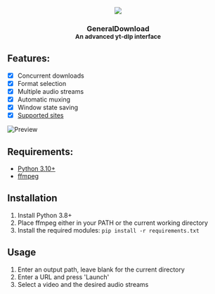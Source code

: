 <p align="center"><img src="https://github.com/DevLARLEY/GeneralDownload/assets/121249322/099197d4-3477-4a81-954e-1f35166d7ac8"></p>
<h3 align="center">GeneralDownload<br/>
<sup>An advanced yt-dlp interface</sup></h3>

## Features:

- [x] Concurrent downloads
- [x] Format selection
- [x] Multiple audio streams
- [x] Automatic muxing
- [x] Window state saving
- [x] [Supported sites](https://github.com/yt-dlp/yt-dlp/blob/master/supportedsites.md)
      
![Preview](https://github.com/DevLARLEY/GeneralDownload/assets/121249322/0ff49d0e-1282-45b2-b0c1-50b6d6af1d8b)

## Requirements:

* [Python 3.10+](https://www.python.org/)
* [ffmpeg](https://www.gyan.dev/ffmpeg/builds/)

## Installation

1. Install Python 3.8+
2. Place ffmpeg either in your PATH or the current working directory
3. Install the required modules: `pip install -r requirements.txt`

## Usage

1. Enter an output path, leave blank for the current directory
2. Enter a URL and press 'Launch'
3. Select a video and the desired audio streams

